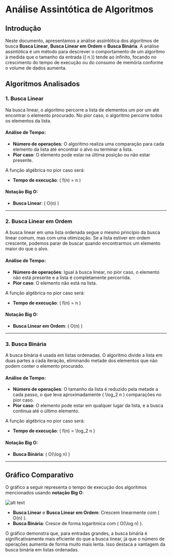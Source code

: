 
# Análise Assintótica de Algoritmos

## Introdução
Neste documento, apresentamos a análise assintótica dos algoritmos de busca **Busca Linear**, **Busca Linear em Ordem** e **Busca Binária**. A análise assintótica é um método para descrever o comportamento de um algoritmo à medida que o tamanho da entrada (\( n \)) tende ao infinito, focando no crescimento do tempo de execução ou do consumo de memória conforme o volume de dados aumenta.

## Algoritmos Analisados

### 1. Busca Linear
Na busca linear, o algoritmo percorre a lista de elementos um por um até encontrar o elemento procurado. No pior caso, o algoritmo percorre todos os elementos da lista.

#### Análise de Tempo:
- **Número de operações**: O algoritmo realiza uma comparação para cada elemento da lista até encontrar o alvo ou terminar a lista.
- **Pior caso**: O elemento pode estar na última posição ou não estar presente.
  
A função algébrica no pior caso será:
- **Tempo de execução**: \( f(n) = n \)

#### Notação Big O:
- **Busca Linear**: \( O(n) \)

---

### 2. Busca Linear em Ordem
A busca linear em uma lista ordenada segue o mesmo princípio da busca linear comum, mas com uma otimização. Se a lista estiver em ordem crescente, podemos parar de buscar quando encontrarmos um elemento maior do que o alvo.

#### Análise de Tempo:
- **Número de operações**: Igual à busca linear, no pior caso, o elemento não está presente e a lista é completamente percorrida.
- **Pior caso**: O elemento não está na lista.

A função algébrica no pior caso será:
- **Tempo de execução**: \( f(n) = n \)

#### Notação Big O:
- **Busca Linear em Ordem**: \( O(n) \)

---

### 3. Busca Binária
A busca binária é usada em listas ordenadas. O algoritmo divide a lista em duas partes a cada iteração, eliminando metade dos elementos que não podem conter o elemento procurado.

#### Análise de Tempo:
- **Número de operações**: O tamanho da lista é reduzido pela metade a cada passo, o que leva aproximadamente \( \log_2 n \) comparações no pior caso.
- **Pior caso**: O elemento pode estar em qualquer lugar da lista, e a busca continua até o último elemento.

A função algébrica no pior caso será:
- **Tempo de execução**: \( f(n) = \log_2 n \)

#### Notação Big O:
- **Busca Binária**: \( O(\log n) \)

---

## Gráfico Comparativo

O gráfico a seguir representa o tempo de execução dos algoritmos mencionados usando **notação Big O**:

![alt text](image.png)

- **Busca Linear** e **Busca Linear em Ordem**: Crescem linearmente com \( O(n) \).
- **Busca Binária**: Cresce de forma logarítmica com \( O(\log n) \).

O gráfico demonstra que, para entradas grandes, a busca binária é significativamente mais eficiente do que a busca linear, já que o número de operações aumenta de forma muito mais lenta. Isso destaca a vantagem da busca binária em listas ordenadas.
